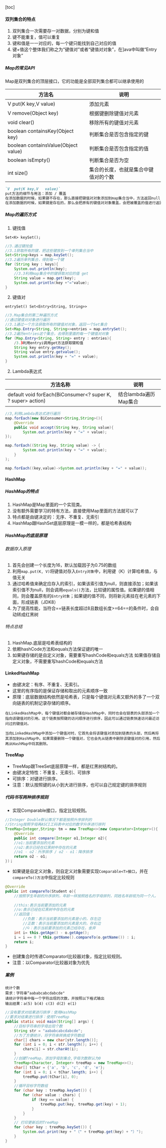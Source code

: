 [toc]

#### 双列集合的特点

1. 双列集合一次需要存一对数据，分别为键和值
2. 键不能重复，值可以重复
3. 键和值是一一对应的，每一个键只能找到自己对应的值
4. 键+值这个整体我们称之为“键值对”或者“键值对对象”，在]ava中叫做“Entry对象”

##### Map的常见API

Map是双列集合的顶层接口，它的功能是全部双列集合都可以继承使用的

| 方法名                              | 说明                                 |
| ----------------------------------- | ------------------------------------ |
| V   put(K key,V   value)            | 添加元素                             |
| V   remove(Object key)              | 根据键删除键值对元素                 |
| void   clear()                      | 移除所有的键值对元素                 |
| boolean containsKey(Object key)     | 判断集合是否包含指定的键             |
| boolean containsValue(Object value) | 判断集合是否包含指定的值             |
| boolean isEmpty()                   | 判断集合是否为空                     |
| int size()                          | 集合的长度，也就是集合中键值对的个数 |

```markdown
`V	put(K key,V   value)`
put方法的细节与用法：添加 / 覆盖
在添加数据的时候，如果键不存在，那么直接把键值对对象添加到map集合当中，方法返回null
在添加数据的时候，如果键是存在的，那么会把原有的键值对对象覆盖，会把被覆盖的值进行返回
```

##### Map的遍历方式

1. 键找值

`Set<K> keySet();`

```java
//3.通过键找值
//3.1获取所有的键，把这些键放到一个单列集合当中
Set<String>keys = map.keySet();
//3.2遍历单列集合，得到每一个键
for (String key : keys){
    System.out.println(key);
    //3.3利用map集合中的键获取对应的值 get
    String value = map.get(key);
    System.out.println(key +"="value);
}
```



2. 键值对

`entrySet() Set<Entry<String, String>>`

```java
//3.Map集合的第二种遍历方式
//通过键值对对象进行遍历
//3.1通过一个方法获取所有的键值对对象，返回一个Set集合
Set<Map.Entry<String, String>>entries = map.entrySet();
//3.2遍历entries这个集合，去得到里面的每一个键值对对象
for (Map.Entry<String, String> entry : entries){
    /3.3利用entryi调用get方法获取键和值
    String key entry.getKey();
    String value entry.getvalue();
    System.out.println(key + "=" + value);
}
```



2. Lambda表达式

| 方法名称                                                    | 说明                  |
| ----------------------------------------------------------- | --------------------- |
| default void forEach(BiConsumer<? super K, ? super> action) | 结合lambda遍历Map集合 |

```java
//3,利用Lambda表达式进行遍历
map.forEach(new BiConsumer<String,String>(){
    @Override
    public void accept(String key, String value){
    	System.out.println(key + "=" + value);
});

map.forEach((String key, String value) -> {
        System.out.println(key + "=" + value);
	}
);

map.forEach((key,value)->System.out.println(key + "=" + value));
```

#### HashMap

##### HashMap的特点

1. HashMap是Map里面的一个实现类。
2. 没有额外需要学习的特有方法，直接使用Map里面的方法就可以了
3. 特点都是由键决定的：无序、不重复、无索引
4. HashMap跟HashSet底层原理是一模一样的，都是哈希表结构

##### HashMap的底层原理

###### 数据存入原理

1. 首先会创建一个长度为16，默认加载因子为0.75的数组
2. 利用`map.put(K, V)`将键值对存入`Entry对象`中，利用键（K）计算哈希值，与值无关
3. 通过哈希值来确定应存入的索引，如果该索引值为null，则直接添加；如果该索引值不为null，则会调用`equals()`方法，比较键的属性值。如果键的值相同，则会覆盖原有的`Entry对象`；如果键的值不同，则将新元素挂在老元素的下面，形成链表（JDK8）
4. 为了提高性能，当符合==链表长度超过8且数组长度>=64==的条件时，会自动转成红黑树

###### 特点总结

1. HashMap.底层是哈希表结构的 
2. 依赖hashCode方法和equals方法保证键的唯一
3. 如果键存储的是自定义对象，需要重写hashCode和equals方法
   如果值存储自定义对象，不需要重写hashCode和equals方法

#### LinkedHashMap

* 由键决定：有序、不重复、无索引。
* 这里的有序指的是保证存储和取出的元素顺序一致
* 原理：底层数据结构依然是哈希表，只是每个键值对元素又额外的多了一个双向链表的机制记录存储的顺序。

```mark
在LinkedHashMap中，每个键值对都会被存储在HashMap中，同时也会在链表的头部添加一个指向该键值对的引用。这个链表按照键的访问顺序进行排序，因此可以通过链表快速访问最近访问过的键值对。

当向LinkedHashMap中添加一个键值对时，它首先会将该键值对添加到链表的头部，然后再将其添加到HashMap中。如果需要删除一个键值对，它也会先从链表中删除该键值对的引用，然后再从HashMap中将其删除。
```

#### TreeMap

* TreeMap跟TreeSet底层原理一样，都是红黑树结构的。
* 由键决定特性：不重复、无索引、可排序
* 可排序：对键进行排序。
* 注意：默认按照键的从小到大进行排序，也可以自己规定键的排序规则

##### 代码书写两种排序规则

* 实现Comparable接口，指定比较规则。

```java
//Integer Double默认情况下都是按照升序排列的
//String按照字母再ASCI工码表中对应的数字升序进行排列
TreeMap<Integer,String> tm = new TreeMap<>(new Comparator<Integer>(){
    @Override
    public int compare(Integer o1,Integer o2){
    //o1:当前要添加的元素
    //o2:表示已经在红黑树中存在的元素
    //o1 - o2：升序排序 / o2 - o1：降序排序
    return o2 - o1;
})；
```



* 如果键是自定义对象，则自定义对象需要实现`Comparable<T>接口`，并在`compareTo()方法`中指定比较规则

```java
@Override
public int compareTo(Student o){
    //按照学生年龄的升序排列，年龄一样按照姓名的字母排列，同姓名年龄视为同一个人。
    
    //this:表示当前要添加的元素
    //o:表示已经在红黑树中存在的元素
    //返回值：
    	//负数：表示当前要添加的元素是小的，存左边
    	//正数：表示当前要添加的元素是大的，存右边
    	//©：表示当前要添加的元素己经存在，舍弃
    int i= this.getAge() - o.getAge();
    i = i == 0 ? this.getName().compareTo(o.getName()) : i;
    return i;
}
```

* 创建集合时传递Comparatorl比较器对象，指定比较规则。
* 注意：以Comparatorl比较器对象为优先

##### 案例

```mark
统计个数
需求：字符串“aababcabcdabcde"
请统计字符串中每一个字符出现的次数，并按照以下格式输出
输出结果：a(5) b(4) c(3) d(2) e(1)
```

```java
//没有要求对结果进行排序：使用HashMap
//要求对结果进行排序：使用TreeMap
public static void main(String[] args) {
    //目标字符串的字母出现个数
    String str = "aababcabcdabcde";
    //为了方便统计，将字符串转换成字符数组
    char[] chars = new char[str.length()];
    for (int i = 0; i < str.length(); i++) {
        chars[i] = str.charAt(i);
    }
    //创建TreeMap，添加字母到集合,字母次数默认为0
    TreeMap<Character, Integer> treeMap = new TreeMap<>();
    char[] tChar = {'a', 'b', 'c', 'd', 'e'};
    for (int i = 0; i < tChar.length; i++) {
        treeMap.put(tChar[i], 0);
    }
    //循环目标字符数组
    for (char key : treeMap.keySet()) {
        for (char value : chars) {
            if (key == value) {
                treeMap.put(key, treeMap.get(key) + 1);
            }
        }
    }
    // 打印更新后的TreeMap
    for (char key : treeMap.keySet()) {
        System.out.print(key + "（" + treeMap.get(key) + "）");
    }
}
```

